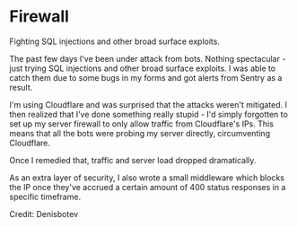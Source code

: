 # Firewall
Fighting SQL injections and other broad surface exploits.


The past few days I've been under attack from bots. Nothing spectacular - just trying SQL injections and other broad surface exploits. I was able to catch them due to some bugs in my forms and got alerts from Sentry as a result.

I'm using Cloudflare and was surprised that the attacks weren't mitigated. I then realized that I've done something really stupid - I'd simply forgotten to set up my server firewall to only allow traffic from Cloudflare's IPs. This means that all the bots were probing my server directly, circumventing Cloudflare.

Once I remedied that, traffic and server load dropped dramatically.

As an extra layer of security, I also wrote a small middleware which blocks the IP once they've accrued a certain amount of 400 status responses in a specific timeframe.

Credit: Denisbotev
